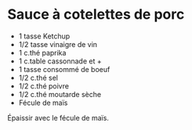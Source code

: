 # Sauce à cotelettes de porc

- 1 tasse Ketchup
- 1/2 tasse vinaigre de vin
- 1 c.thé paprika
- 1 c.table cassonnade et +
- 1 tasse consommé de boeuf
- 1/2 c.thé sel
- 1/2 c.thé poivre
- 1/2 c.thé moutarde sèche
- Fécule de maïs

Épaissir avec le fécule de maïs.
